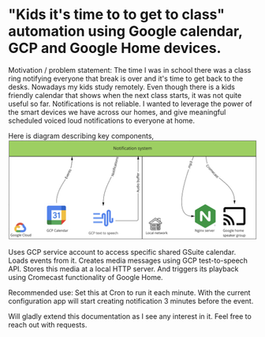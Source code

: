 # "Kids it's time to to get to class" automation using Google calendar, GCP and Google Home devices.

Motivation / problem statement: The time I was in school there was a class ring notifying everyone that break is over and it's time to get back to the desks.
Nowadays my kids study remotely. Even though there is a kids friendly calendar that shows when the next class starts, it was not quite useful so far. Notifications is not reliable.
I wanted to leverage the power of the smart devices we have across our homes, and give meaningful scheduled voiced loud notifications to everyone at home.



Here is diagram describing key components,
![alt text](https://github.com/mox512/Notification_system/blob/master/Diagram.png?raw=true)

Uses GCP service account to access specific shared GSuite calendar.
Loads events from it. 
Creates media messages using GCP test-to-speech API.
Stores this media at a local HTTP server. 
And triggers its playback using Cromecast functionality of Google Home.

Recommended use: 
Set this at Cron to run it each minute. 
With the current configuration app will start creating notification 3 minutes before the event.

Will gladly extend this documentation as I see any interest in it. Feel free to reach out with requests.


